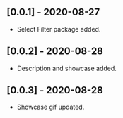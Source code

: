 ## [0.0.1] - 2020-08-27

* Select Filter package added.

## [0.0.2] - 2020-08-28

* Description and showcase added.

## [0.0.3] - 2020-08-28

* Showcase gif updated.
